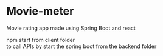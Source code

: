 # Movie-meter
Movie rating app made using Spring Boot and react

npm start from client folder<br>
to call APIs by start the spring boot from the backend folder
